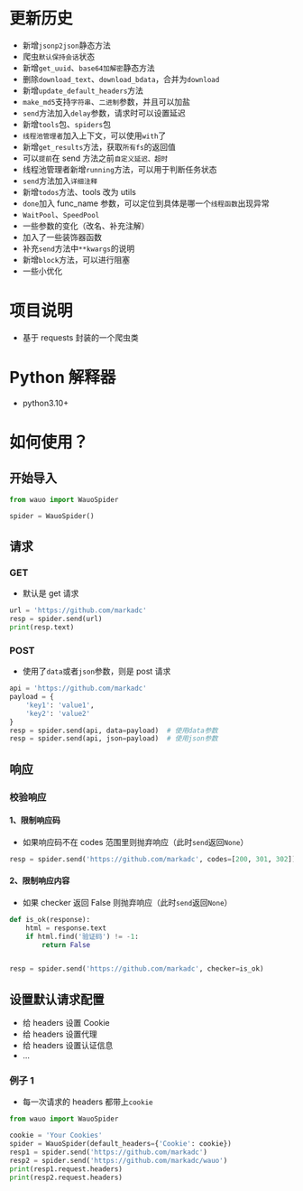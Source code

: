 # 更新历史

- 新增`jsonp2json`静态方法
- 爬虫`默认保持会话`状态
- 新增`get_uuid`、`base64加解密`静态方法
- 删除`download_text`、`download_bdata`，合并为`download`
- 新增`update_default_headers`方法
- `make_md5`支持`字符串`、`二进制`参数，并且可以加盐
- `send`方法加入`delay`参数，请求时可以设置延迟
- 新增`tools`包、`spiders`包
- `线程池管理者`加入上下文，可以使用`with`了
- 新增`get_results`方法，获取`所有fs`的返回值
- 可以`提前`在 send 方法之前`自定义延迟、超时`
- 线程池管理者新增`running`方法，可以用于判断任务状态
- `send`方法加入`详细注释`
- 新增`todos`方法、tools 改为 utils
- `done`加入 func_name 参数，可以定位到具体是哪一个`线程函数`出现异常
- `WaitPool`、`SpeedPool`
- 一些参数的变化（改名、补充注解）
- 加入了一些装饰器函数
- 补充`send`方法中`**kwargs`的说明
- 新增`block`方法，可以进行阻塞
- 一些小优化

# 项目说明

- 基于 requests 封装的一个爬虫类

# Python 解释器

- python3.10+

# 如何使用？

## 开始导入

```python
from wauo import WauoSpider

spider = WauoSpider()
```

## 请求

### GET

- 默认是 get 请求

```python
url = 'https://github.com/markadc'
resp = spider.send(url)
print(resp.text)
```

### POST

- 使用了`data`或者`json`参数，则是 post 请求

```python
api = 'https://github.com/markadc'
payload = {
    'key1': 'value1',
    'key2': 'value2'
}
resp = spider.send(api, data=payload)  # 使用data参数
resp = spider.send(api, json=payload)  # 使用json参数
```

## 响应

### 校验响应

#### 1、限制响应码

- 如果响应码不在 codes 范围里则抛弃响应（此时`send`返回`None`）

```python
resp = spider.send('https://github.com/markadc', codes=[200, 301, 302])
```

#### 2、限制响应内容

- 如果 checker 返回 False 则抛弃响应（此时`send`返回`None`）

```python
def is_ok(response):
    html = response.text
    if html.find('验证码') != -1:
        return False


resp = spider.send('https://github.com/markadc', checker=is_ok)
```

## 设置默认请求配置

- 给 headers 设置 Cookie
- 给 headers 设置代理
- 给 headers 设置认证信息
- ...

### 例子 1

- 每一次请求的 headers 都带上`cookie`

```python
from wauo import WauoSpider

cookie = 'Your Cookies'
spider = WauoSpider(default_headers={'Cookie': cookie})
resp1 = spider.send('https://github.com/markadc')
resp2 = spider.send('https://github.com/markadc/wauo')
print(resp1.request.headers)
print(resp2.request.headers)
```
